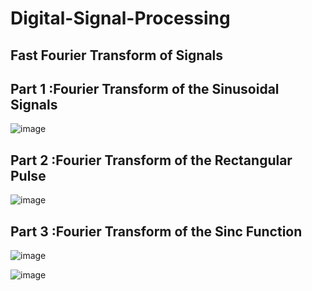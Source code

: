 # Digital-Signal-Processing

## Fast Fourier Transform of Signals

## Part 1 :Fourier Transform of the Sinusoidal Signals

![image](https://user-images.githubusercontent.com/103723115/199414123-cfa789e6-9e0b-488a-b556-80587c3f7989.png)

## Part 2 :Fourier Transform of the Rectangular Pulse

![image](https://user-images.githubusercontent.com/103723115/199408006-485abad5-0038-4aba-8c28-4592d9525990.png)

## Part 3 :Fourier Transform of the Sinc Function

![image](https://user-images.githubusercontent.com/103723115/199408558-514a40ff-7908-4328-b6de-099c124d7f0b.png)

![image](https://user-images.githubusercontent.com/103723115/199415169-dbf9910e-b333-4eb6-925c-0ede783c97ef.png)


